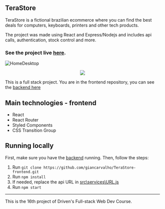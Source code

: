 
## TeraStore

TeraStore is a fictional brazilian ecommerce where you can find the best deals for computers, keyboards, printers and other tech products. 

The project was made using React and Express/Nodejs and includes api calls, authentication, stock control and more. 

### See the project live [here](https://tera-store-frontend-ten.vercel.app).

![HomeDesktop](https://i.imgur.com/OwnJQHO.png)

<p align="center">
  <img src="https://i.imgur.com/sC3C5AY.png" />
</p>

This is a full stack project. You are in the frontend repository, you can see the [backend here](https://github.com/giancarvalho/TeraStore-backend)

## Main technologies - frontend

- React
- React Router
- Styled Components
- CSS Transition Group


## Running locally


First, make sure you have the [backend](https://github.com/giancarvalho/TeraStore-backend) running.  Then, follow the steps:

1)  Run ```git clone https://github.com/giancarvalho/TeraStore-frontend.git ```
2) Run ```npm install```
3) If needed, replace the api URL in [ src\services\URL.js](https://github.com/giancarvalho/TeraStore-frontend/blob/b4fdd3a115c72b215e384cf0b7d78601e92f774e/src/services/URL.js)
4) Run ```npm start```

---
This is the 16th project of Driven's Full-stack Web Dev Course. 
